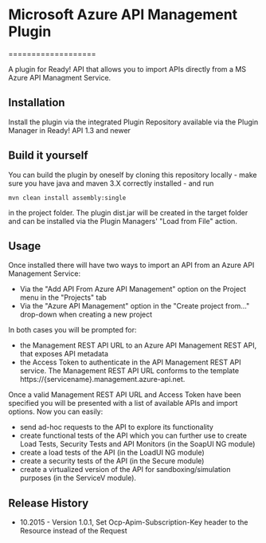 # Microsoft Azure API Management Plugin

===================

A plugin for Ready! API that allows you to import APIs directly from a MS Azure API Managment Service. 

Installation
------------

Install the plugin via the integrated Plugin Repository available via the Plugin Manager in Ready! API 1.3 and newer


Build it yourself
-----------------

You can build the plugin by oneself by cloning this repository locally - make sure you have java and maven 3.X correctly 
installed - and run 

```mvn clean install assembly:single```

in the project folder. The plugin dist.jar will be created in the target folder and can be installed via the 
Plugin Managers' "Load from File" action. 

Usage
-----

Once installed there will have two ways to import an API from an Azure API Management Service:

* Via the "Add API From Azure API Management" option on the Project menu in the "Projects" tab
* Via the "Azure API Management" option in the "Create project from..." drop-down when creating a new project

In both cases you will be prompted for:
* the Management REST API URL to an Azure API Management REST API, that exposes API metadata
* the Access Token to authenticate in the API Management REST API service. 
The Management REST API URL conforms to the template https://{servicename}.management.azure-api.net.

Once a valid Management REST API URL and Access Token have been specified you will be presented with a list of available APIs and
import options. Now you can easily:

* send ad-hoc requests to the API to explore its functionality
* create functional tests of the API which you can further use to create Load Tests, Security Tests and API Monitors 
(in the SoapUI NG module)
* create a load tests of the API (in the LoadUI NG module)
* create a security tests of the API (in the Secure module)
* create a virtualized version of the API for sandboxing/simulation purposes (in the ServiceV module).

Release History
---------------

* 10.2015 - Version 1.0.1, Set Ocp-Apim-Subscription-Key header to the Resource instead of the Request